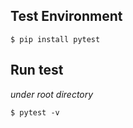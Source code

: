 ## Test Environment
```shell
$ pip install pytest
```

## Run test
_under root directory_
```shell
$ pytest -v
```
